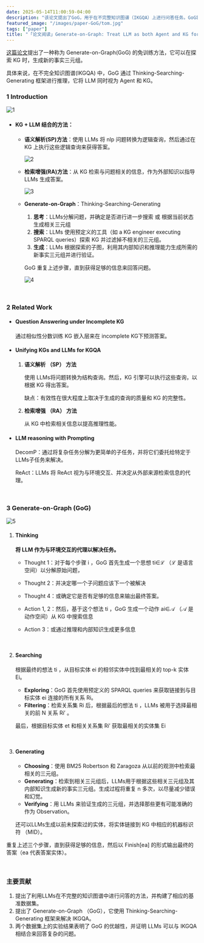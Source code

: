 ```yaml
---
date: 2025-05-14T11:00:59-04:00
description: "该论文提出了GoG，用于在不完整知识图谱（IKGQA）上进行问答任务。GoG将LLM同时作为代理和知识图谱，通过“思考-搜索-生成”框架动态整合外部知识图谱和LLM的内部知识。该方法有效缓解了LLM的知识不足和幻觉问题，为复杂问答任务提供了新思路。"
featured_image: "/images/paper-GoG/tom.jpg"
tags: ["paper"]
title: "「论文阅读」Generate-on-Graph: Treat LLM as both Agent and KG for Incomplete Knowledge Graph Question Answering"
---
```


[这篇论文](https://arxiv.org/abs/2404.14741)提出了一种称为 Generate-on-Graph(GoG) 的免训练方法，它可以在探索 KG 时，生成新的事实三元组。

具体来说，在不完全知识图谱(IKGQA) 中，GoG 通过 Thinking-Searching-Generating 框架进行推理，它将 LLM 同时视为 Agent 和 KG。

### 1 Introduction

![1](/images/paper-GoG/1.png)

<!--more-->

+ #### KG + LLM 结合的方法：

  + **语义解析(SP)方法**：使用 LLMs 将 nlp 问题转换为逻辑查询，然后通过在 KG 上执行这些逻辑查询来获得答案。

    ![2](/images/paper-GoG/2.png)

  + **检索增强(RA)方法**：从 KG 检索与问题相关的信息，作为外部知识以指导 LLMs 生成答案。

    ![3](/images/paper-GoG/3.png)

  + **Generate-on-Graph**：Thinking-Searching-Generating

    1. **思考**：LLMs分解问题，并确定是否进行进一步搜索 或 根据当前状态生成相关三元组
    2. **搜索**：LLMs 使用预定义的工具（如 a KG engineer executing SPARQL queries）探索 KG 并过滤掉不相关的三元组。
    3. **生成**：LLMs 根据探索的子图，利用其内部知识和推理能力生成所需的新事实三元组并进行验证。

    GoG 重复上述步骤，直到获得足够的信息来回答问题。

    ![4](/images/paper-GoG/4.png)

&nbsp;

### 2 Related Work

+ #### Question Answering under Incomplete KG

  通过相似性分数训练 KG 嵌入层来在 incomplete KG下预测答案。

+ #### Unifying KGs and LLMs for KGQA

  1. **语义解析 （SP） 方法**

     使用 LLMs将问题转换为结构查询。然后，KG 引擎可以执行这些查询，以根据 KG 得出答案。

     缺点：有效性在很大程度上取决于生成的查询的质量和 KG 的完整性。

  2. **检索增强 （RA） 方法**

     从 KG 中检索相关信息以提高推理性能。

+ #### LLM reasoning with Prompting

  DecomP：通过将复杂任务分解为更简单的子任务，并将它们委托给特定于LLMs子任务来解决。

  ReAct：LLMs 将 ReAct 视为与环境交互、并决定从外部来源检索信息的代理。

&nbsp;

### 3 Generate-on-Graph (GoG) 

![5](/images/paper-GoG/5.png)

1. #### Thinking

   **将 LLM 作为与环境交互的代理以解决任务。**

   + Thought 1：对于每个步骤 i ，GoG 首先生成一个思想 ti∈ℒ （ℒ 是语言空间）以分解原始问题，

   + Thought 2：并决定哪一个子问题应该下一个被解决
   + Thought 4：或确定它是否有足够的信息来输出最终答案。
   + Action 1, 2：然后，基于这个想法 ti ，GoG 生成一个动作 ai∈𝒜 （𝒜 是动作空间）从 KG 中搜索信息
   + Action 3：或通过推理和内部知识生成更多信息

   &nbsp;

2. #### Searching

   根据最终的想法 ti ，从目标实体 ei 的相邻实体中找到最相关的 top-k 实体 Ei。

   + **Exploring**：GoG 首先使用预定义的 SPARQL queries 来获取链接到与目标实体 ei 连接的所有关系 Ri。
   + **Filtering**：检索关系集 Ri 后，根据最后的想法 ti ，LLMs 被用于选择最相关的前 N 关系 Ri′ 。

   最后，根据目标实体 et 和相关关系集 Ri′ 获取最相关的实体集 Ei 

   &nbsp;

3. #### Generating

   + **Choosing**：使用 BM25 Robertson 和 Zaragoza 从以前的观测中检索最相关的三元组。
   + **Generating**：检索到相关三元组后，LLMs用于根据这些相关三元组及其内部知识生成新的事实三元组。生成过程将重复 n 多次，以尽量减少错误和幻觉。
   + **Verifying**：用 LLMs 来验证生成的三元组，并选择那些更有可能准确的作为 Observation。

   还可以LLMs生成以前未探索过的实体，将实体链接到 KG 中相应的机器标识符 （MID）。

重复上述三个步骤，直到获得足够的信息，然后以 F⁢i⁢n⁢i⁢s⁢h⁢[ea] 的形式输出最终的答案（ea 代表答案实体）。

&nbsp;

### 主要贡献

1. 提出了利用LLMs在不完整的知识图谱中进行问答的方法，并构建了相应的基准数据集。
2. 提出了 Generate-on-Graph （GoG），它使用 Thinking-Searching-Generating 框架来解决 IKGQA。
3. 两个数据集上的实验结果表明了 GoG 的优越性，并证明 LLMs 可以与 IKGQA 相结合来回答复杂的问题。
